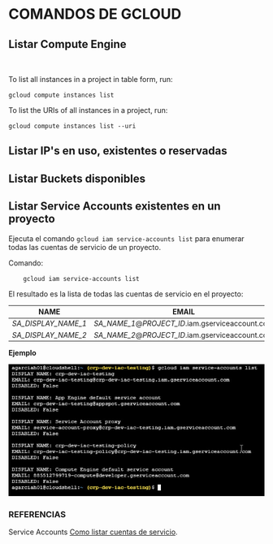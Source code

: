 # COMANDOS DE GCLOUD

## Listar Compute Engine
<br>

To list all instances in a project in table form, run:
```
gcloud compute instances list
```
To list the URIs of all instances in a project, run:
```
gcloud compute instances list --uri
```

## Listar IP's en uso, existentes o reservadas

## Listar Buckets disponibles

## Listar Service Accounts existentes en un proyecto

Ejecuta el comando `gcloud iam service-accounts list` para enumerar todas las cuentas de servicio de un proyecto.

Comando:

        gcloud iam service-accounts list 


El resultado es la lista de todas las cuentas de servicio en el proyecto:

| NAME | EMAIL |
| --- | --- |
| *SA_DISPLAY_NAME_1* | *SA_NAME_1*@*PROJECT_ID*.iam.gserviceaccount.com |
| *SA_DISPLAY_NAME_2* | *SA_NAME_2*@*PROJECT_ID*.iam.gserviceaccount.com |

**Ejemplo**

![Service Account](/service_account.jpg)



### **REFERENCIAS**

Service Accounts [Como listar cuentas de servicio](https://cloud.google.com/iam/docs/creating-managing-service-accounts?hl=es-419#listing).







